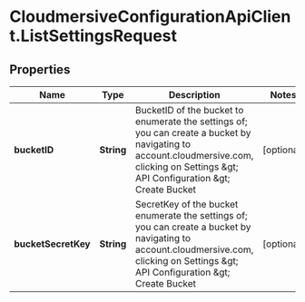 # CloudmersiveConfigurationApiClient.ListSettingsRequest

## Properties
Name | Type | Description | Notes
------------ | ------------- | ------------- | -------------
**bucketID** | **String** | BucketID of the bucket to enumerate the settings of; you can create a bucket by navigating to account.cloudmersive.com, clicking on Settings &amp;gt; API Configuration &amp;gt; Create Bucket | [optional] 
**bucketSecretKey** | **String** | SecretKey of the bucket enumerate the settings of; you can create a bucket by navigating to account.cloudmersive.com, clicking on Settings &amp;gt; API Configuration &amp;gt; Create Bucket | [optional] 


